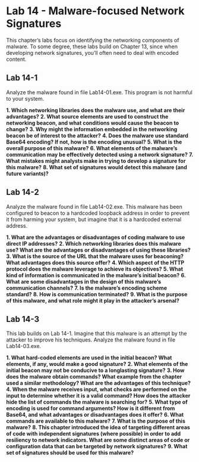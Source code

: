 # Lab 14 - Malware-focused Network Signatures

This chapter’s labs focus on identifying the networking components of malware. To some degree, these labs build on Chapter 13, since when developing network signatures, you’ll often need to deal with encoded content.

## Lab 14-1

Analyze the malware found in file Lab14-01.exe. This program is not harmful to your system.

**1. Which networking libraries does the malware use, and what are their advantages?**
**2. What source elements are used to construct the networking beacon, and what conditions would cause the beacon to change?**
**3. Why might the information embedded in the networking beacon be of interest to the attacker?**
**4. Does the malware use standard Base64 encoding? If not, how is the encoding unusual?**
**5. What is the overall purpose of this malware?**
**6. What elements of the malware’s communication may be effectively detected using a network signature?**
**7. What mistakes might analysts make in trying to develop a signature for this malware?**
**8. What set of signatures would detect this malware (and future variants)?**

## Lab 14-2

Analyze the malware found in file Lab14-02.exe. This malware has been configured to beacon to a hardcoded loopback address in order to prevent it from harming your system, but imagine that it is a hardcoded external address.

**1. What are the advantages or disadvantages of coding malware to use direct IP addresses?**
**2. Which networking libraries does this malware use? What are the advantages or disadvantages of using these libraries?**
**3. What is the source of the URL that the malware uses for beaconing? What advantages does this source offer?**
**4. Which aspect of the HTTP protocol does the malware leverage to achieve its objectives?**
**5. What kind of information is communicated in the malware’s initial beacon?**
**6. What are some disadvantages in the design of this malware’s communication channels?**
**7. Is the malware’s encoding scheme standard?**
**8. How is communication terminated?**
**9. What is the purpose of this malware, and what role might it play in the attacker’s arsenal?**

## Lab 14-3

This lab builds on Lab 14-1. Imagine that this malware is an attempt by the attacker to improve his techniques. Analyze the malware found in file Lab14-03.exe.

**1. What hard-coded elements are used in the initial beacon? What elements, if any, would make a good signature?**
**2. What elements of the initial beacon may not be conducive to a longlasting signature?**
**3. How does the malware obtain commands? What example from the chapter used a similar methodology? What are the advantages of this technique?**
**4. When the malware receives input, what checks are performed on the input to determine whether it is a valid command? How does the attacker hide the list of commands the malware is searching for?**
**5. What type of encoding is used for command arguments? How is it different from Base64, and what advantages or disadvantages does it offer?**
**6. What commands are available to this malware?**
**7. What is the purpose of this malware?**
**8. This chapter introduced the idea of targeting different areas of code with independent signatures (where possible) in order to add resiliency to network indicators. What are some distinct areas of code or configuration data that can be targeted by network signatures?**
**9. What set of signatures should be used for this malware?**